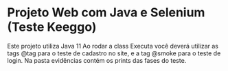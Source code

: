 # Projeto Web com Java e Selenium (Teste Keeggo)
Este projeto utiliza Java 11
Ao rodar a class Executa você deverá utilizar as tags @tag para o teste de cadastro no site, e a tag @smoke para o teste de login.
Na pasta evidências contém os prints das fases do teste.
